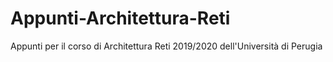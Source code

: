 # Appunti-Architettura-Reti
Appunti per il corso di Architettura Reti 2019/2020 dell'Università di Perugia
